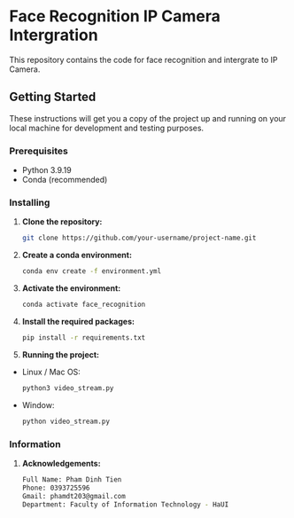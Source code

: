 
# Face Recognition IP Camera Intergration

This repository contains the code for face recognition and intergrate to IP Camera.

## Getting Started

These instructions will get you a copy of the project up and running on your local machine for development and testing purposes.

### Prerequisites

* Python 3.9.19
* Conda (recommended)

### Installing

1. **Clone the repository:**

   ```bash
   git clone https://github.com/your-username/project-name.git
2. **Create a conda environment:**
    ```bash
    conda env create -f environment.yml
3. **Activate the environment:**
    ```bash
    conda activate face_recognition
4. **Install the required packages:**
    ```bash
    pip install -r requirements.txt
5. **Running the project:**
- Linux / Mac OS:
    ```bash
    python3 video_stream.py
- Window:
    ```bash
    python video_stream.py
### Information
1. **Acknowledgements:**
    ```bash
    Full Name: Pham Dinh Tien
    Phone: 0393725596
    Gmail: phamdt203@gmail.com
    Department: Faculty of Information Technology - HaUI
